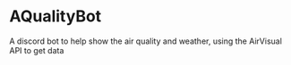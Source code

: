 # AQualityBot
A discord bot to help show the air quality and weather, using the AirVisual API to get data 
